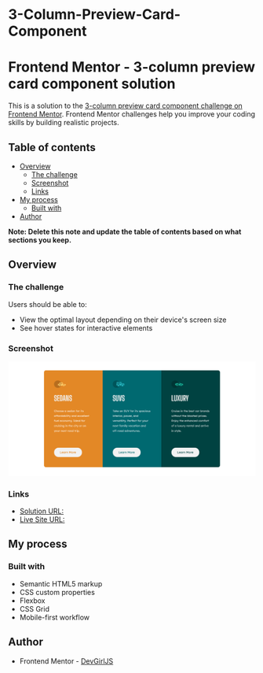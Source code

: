 # 3-Column-Preview-Card-Component

# Frontend Mentor - 3-column preview card component solution

This is a solution to the [3-column preview card component challenge on Frontend Mentor](https://www.frontendmentor.io/challenges/3column-preview-card-component-pH92eAR2-). Frontend Mentor challenges help you improve your coding skills by building realistic projects. 

## Table of contents

- [Overview](#overview)
  - [The challenge](#the-challenge)
  - [Screenshot](#screenshot)
  - [Links](#links)
- [My process](#my-process)
  - [Built with](#built-with)
- [Author](#author)

**Note: Delete this note and update the table of contents based on what sections you keep.**

## Overview

### The challenge

Users should be able to:

- View the optimal layout depending on their device's screen size
- See hover states for interactive elements

### Screenshot

![screenshoot](screenshot/Column-Preview-Card-Component.png)


### Links

- [Solution URL:](https://github.com/DevGirlJS/3-Column-Preview-Card-Component)
- [Live Site URL:](https://devgirljs.github.io/3-Column-Preview-Card-Component/)

## My process

### Built with

- Semantic HTML5 markup
- CSS custom properties
- Flexbox
- CSS Grid
- Mobile-first workflow


## Author
- Frontend Mentor - [DevGirlJS](https://www.frontendmentor.io/profile/DevGirlJS)
